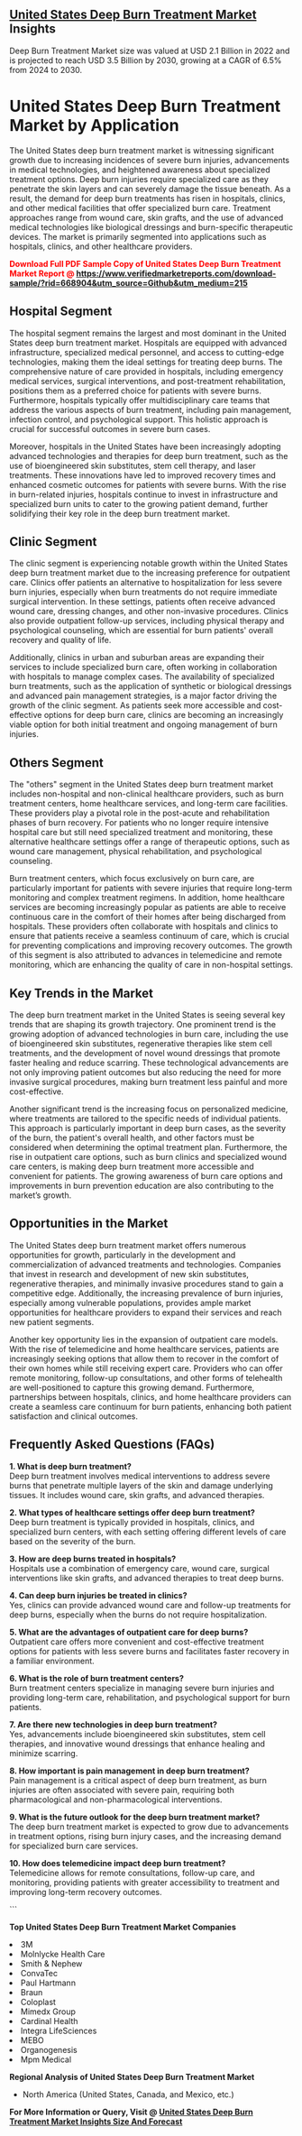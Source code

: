 <h2><a href="https://www.verifiedmarketreports.com/download-sample/?rid=668904&amp;utm_source=Github&amp;utm_medium=215" target="_blank">United States Deep Burn Treatment Market</a> Insights</h2><p>Deep Burn Treatment Market size was valued at USD 2.1 Billion in 2022 and is projected to reach USD 3.5 Billion by 2030, growing at a CAGR of 6.5% from 2024 to 2030.</p><p><h1>United States Deep Burn Treatment Market by Application</h1><p>The United States deep burn treatment market is witnessing significant growth due to increasing incidences of severe burn injuries, advancements in medical technologies, and heightened awareness about specialized treatment options. Deep burn injuries require specialized care as they penetrate the skin layers and can severely damage the tissue beneath. As a result, the demand for deep burn treatments has risen in hospitals, clinics, and other medical facilities that offer specialized burn care. Treatment approaches range from wound care, skin grafts, and the use of advanced medical technologies like biological dressings and burn-specific therapeutic devices. The market is primarily segmented into applications such as hospitals, clinics, and other healthcare providers.</p><p><strong><p><span class=""><span style="color: #ff0000;"><strong>Download Full PDF Sample Copy of United States Deep Burn Treatment Market Report</strong> @ </span><a href="https://www.verifiedmarketreports.com/download-sample/?rid=668904&amp;utm_source=Github&amp;utm_medium=215" target="_blank">https://www.verifiedmarketreports.com/download-sample/?rid=668904&amp;utm_source=Github&amp;utm_medium=215</a></span></p></strong></p><h2>Hospital Segment</h2><p>The hospital segment remains the largest and most dominant in the United States deep burn treatment market. Hospitals are equipped with advanced infrastructure, specialized medical personnel, and access to cutting-edge technologies, making them the ideal settings for treating deep burns. The comprehensive nature of care provided in hospitals, including emergency medical services, surgical interventions, and post-treatment rehabilitation, positions them as a preferred choice for patients with severe burns. Furthermore, hospitals typically offer multidisciplinary care teams that address the various aspects of burn treatment, including pain management, infection control, and psychological support. This holistic approach is crucial for successful outcomes in severe burn cases.</p><p>Moreover, hospitals in the United States have been increasingly adopting advanced technologies and therapies for deep burn treatment, such as the use of bioengineered skin substitutes, stem cell therapy, and laser treatments. These innovations have led to improved recovery times and enhanced cosmetic outcomes for patients with severe burns. With the rise in burn-related injuries, hospitals continue to invest in infrastructure and specialized burn units to cater to the growing patient demand, further solidifying their key role in the deep burn treatment market.</p><h2>Clinic Segment</h2><p>The clinic segment is experiencing notable growth within the United States deep burn treatment market due to the increasing preference for outpatient care. Clinics offer patients an alternative to hospitalization for less severe burn injuries, especially when burn treatments do not require immediate surgical intervention. In these settings, patients often receive advanced wound care, dressing changes, and other non-invasive procedures. Clinics also provide outpatient follow-up services, including physical therapy and psychological counseling, which are essential for burn patients' overall recovery and quality of life.</p><p>Additionally, clinics in urban and suburban areas are expanding their services to include specialized burn care, often working in collaboration with hospitals to manage complex cases. The availability of specialized burn treatments, such as the application of synthetic or biological dressings and advanced pain management strategies, is a major factor driving the growth of the clinic segment. As patients seek more accessible and cost-effective options for deep burn care, clinics are becoming an increasingly viable option for both initial treatment and ongoing management of burn injuries.</p><h2>Others Segment</h2><p>The "others" segment in the United States deep burn treatment market includes non-hospital and non-clinical healthcare providers, such as burn treatment centers, home healthcare services, and long-term care facilities. These providers play a pivotal role in the post-acute and rehabilitation phases of burn recovery. For patients who no longer require intensive hospital care but still need specialized treatment and monitoring, these alternative healthcare settings offer a range of therapeutic options, such as wound care management, physical rehabilitation, and psychological counseling.</p><p>Burn treatment centers, which focus exclusively on burn care, are particularly important for patients with severe injuries that require long-term monitoring and complex treatment regimens. In addition, home healthcare services are becoming increasingly popular as patients are able to receive continuous care in the comfort of their homes after being discharged from hospitals. These providers often collaborate with hospitals and clinics to ensure that patients receive a seamless continuum of care, which is crucial for preventing complications and improving recovery outcomes. The growth of this segment is also attributed to advances in telemedicine and remote monitoring, which are enhancing the quality of care in non-hospital settings.</p><h2>Key Trends in the Market</h2><p>The deep burn treatment market in the United States is seeing several key trends that are shaping its growth trajectory. One prominent trend is the growing adoption of advanced technologies in burn care, including the use of bioengineered skin substitutes, regenerative therapies like stem cell treatments, and the development of novel wound dressings that promote faster healing and reduce scarring. These technological advancements are not only improving patient outcomes but also reducing the need for more invasive surgical procedures, making burn treatment less painful and more cost-effective.</p><p>Another significant trend is the increasing focus on personalized medicine, where treatments are tailored to the specific needs of individual patients. This approach is particularly important in deep burn cases, as the severity of the burn, the patient's overall health, and other factors must be considered when determining the optimal treatment plan. Furthermore, the rise in outpatient care options, such as burn clinics and specialized wound care centers, is making deep burn treatment more accessible and convenient for patients. The growing awareness of burn care options and improvements in burn prevention education are also contributing to the market’s growth.</p><h2>Opportunities in the Market</h2><p>The United States deep burn treatment market offers numerous opportunities for growth, particularly in the development and commercialization of advanced treatments and technologies. Companies that invest in research and development of new skin substitutes, regenerative therapies, and minimally invasive procedures stand to gain a competitive edge. Additionally, the increasing prevalence of burn injuries, especially among vulnerable populations, provides ample market opportunities for healthcare providers to expand their services and reach new patient segments.</p><p>Another key opportunity lies in the expansion of outpatient care models. With the rise of telemedicine and home healthcare services, patients are increasingly seeking options that allow them to recover in the comfort of their own homes while still receiving expert care. Providers who can offer remote monitoring, follow-up consultations, and other forms of telehealth are well-positioned to capture this growing demand. Furthermore, partnerships between hospitals, clinics, and home healthcare providers can create a seamless care continuum for burn patients, enhancing both patient satisfaction and clinical outcomes.</p><h2>Frequently Asked Questions (FAQs)</h2><p><strong>1. What is deep burn treatment?</strong><br>Deep burn treatment involves medical interventions to address severe burns that penetrate multiple layers of the skin and damage underlying tissues. It includes wound care, skin grafts, and advanced therapies.</p><p><strong>2. What types of healthcare settings offer deep burn treatment?</strong><br>Deep burn treatment is typically provided in hospitals, clinics, and specialized burn centers, with each setting offering different levels of care based on the severity of the burn.</p><p><strong>3. How are deep burns treated in hospitals?</strong><br>Hospitals use a combination of emergency care, wound care, surgical interventions like skin grafts, and advanced therapies to treat deep burns.</p><p><strong>4. Can deep burn injuries be treated in clinics?</strong><br>Yes, clinics can provide advanced wound care and follow-up treatments for deep burns, especially when the burns do not require hospitalization.</p><p><strong>5. What are the advantages of outpatient care for deep burns?</strong><br>Outpatient care offers more convenient and cost-effective treatment options for patients with less severe burns and facilitates faster recovery in a familiar environment.</p><p><strong>6. What is the role of burn treatment centers?</strong><br>Burn treatment centers specialize in managing severe burn injuries and providing long-term care, rehabilitation, and psychological support for burn patients.</p><p><strong>7. Are there new technologies in deep burn treatment?</strong><br>Yes, advancements include bioengineered skin substitutes, stem cell therapies, and innovative wound dressings that enhance healing and minimize scarring.</p><p><strong>8. How important is pain management in deep burn treatment?</strong><br>Pain management is a critical aspect of deep burn treatment, as burn injuries are often associated with severe pain, requiring both pharmacological and non-pharmacological interventions.</p><p><strong>9. What is the future outlook for the deep burn treatment market?</strong><br>The deep burn treatment market is expected to grow due to advancements in treatment options, rising burn injury cases, and the increasing demand for specialized burn care services.</p><p><strong>10. How does telemedicine impact deep burn treatment?</strong><br>Telemedicine allows for remote consultations, follow-up care, and monitoring, providing patients with greater accessibility to treatment and improving long-term recovery outcomes.</p>```</p><p><strong>Top United States Deep Burn Treatment Market Companies</strong></p><div data-test-id=""><p><li>3M</li><li> Molnlycke Health Care</li><li> Smith & Nephew</li><li> ConvaTec</li><li> Paul Hartmann</li><li> Braun</li><li> Coloplast</li><li> Mimedx Group</li><li> Cardinal Health</li><li> Integra LifeSciences</li><li> MEBO</li><li> Organogenesis</li><li> Mpm Medical</li></p><div><strong>Regional Analysis of&nbsp;United States Deep Burn Treatment Market</strong></div><ul><li dir="ltr"><p dir="ltr">North America&nbsp;(United States, Canada, and Mexico, etc.)</p></li></ul><p><strong>For More Information or Query, Visit @&nbsp;</strong><strong><a href="https://www.verifiedmarketreports.com/product/deep-burn-treatment-market/?utm_source=Github&amp;utm_medium=215" target="_blank">United States Deep Burn Treatment Market Insights Size And Forecast</a></strong></p></div>
